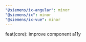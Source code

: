 ```yaml
---
"@siemens/ix-angular": minor
"@siemens/ix": minor
"@siemens/ix-vue": minor
---
```


feat(core): improve component a11y
